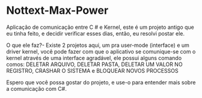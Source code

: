 # Nottext-Max-Power
Aplicação de comunicação entre C # e Kernel, este é um projeto antigo que eu tinha feito, e decidir verificar esses dias, então, eu resolvi postar ele.

O que ele faz?-
Existe 2 projetos aqui, um pra user-mode (interface) e um driver kernel, você pode fazer com que o aplicativo se comunique-se com o kernel através de uma interface agradável, ele possui alguns comando comos: DELETAR ARQUIVO, DELETAR PASTA, DELETAR UM VALOR NO REGISTRO, CRASHAR O SISTEMA e BLOQUEAR NOVOS PROCESSOS

Espero que você possa gostar do projeto, e use-o para entender mais sobre a comunicação com C#.

